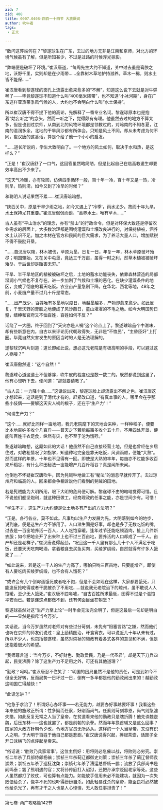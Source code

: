 ```yaml
---
aid: 7
zid: 408
title: 0007.0408-四百一十四节 大放厥词
author: 吹牛者
tags: 
 - 正文

---
```




“敢问这弊端何在？”黎遂球生在广东，去过的地方无非是江南和京师，对北方的环境气候虽有了解，但是所知甚少，不过是过路的时候浮光掠影。

“弊端便是破坏了环境。”崔汉唐道，“每周先生大约不知道，关中过去虽是膏腴之地，沃野千里，实则却是在少雨带……全靠树木草地护持滋养。草木一稀，则水土皆不能保……”

崔汉唐看到黎遂球的面孔上流露出愈来愈多的“不解”，知道这么说下去就是对牛弹琴了――毕竟黎遂球不知道什么叫“400毫米降带”，也不知道“小冰河期”，身在广东这样亚热带季风气候的人，大约也不会明白什么叫“水土保持”。

所以崔汉唐不得不提下他的高论，先解释了一番专业名词。黎遂球原本也是抱着“姑妄听之”的念头，然而一听之下，觉得颇有有理。他虽然去过的地方不算太多，但是也到过京师，从南到北的风物环境都是领教过的，对岭南的不知冬夏，江南的温润多余，北地的干旱风沙都有所体会，只知是风土不同，却从未考虑为何不同，崔汉唐的这番话，算是个给了他一个小小的启发。

“……道长所说的，学生大致明白了。一个地方的风土如何，取决于水和热，是这样么？”

“正是！”崔汉唐舒了一口气，这回答虽然略简陋，但是比起自己在临高教道生却要效率高出不少来了。

“这天气冷暖，亦有轮回，仿佛四季循环一般，百十年一冷，百十年又是一热，冷则旱，热则涝。如今又到了冷旱的时候？”

和聪明人说话果然不累……崔汉唐暗暗想。

“陕西关中，原是干旱少雨之地，如今又遇上了‘冷季’，雨水尤少。故而十年九旱。水土保持尤其重要。”崔汉唐侃侃而谈，“蓄养水土，唯有草木……”

古人虽有“平山治水”的理念，亦有“禁山”的行政命令，但是对环保大致还是停留农业需求的层面上，大多数治理都是围绕灌溉和土壤改良进行的，对保持植被，涵养水土认识不足。加之木材在官方和民间的巨大需求，为了养活大量人口，增加赋税不得不鼓励开垦。

“……自汉唐以降，林木被伐，草原为垦，日复一日，年复一年，林木草原破坏殆尽；明国肇始，又在关中屯垦，竟达三千万亩，虽得一时之利，然草木植被被破坏殆尽，于后世却是贻害无穷。”

干旱、半干旱地区的植被被破坏之后，土地的蓄水功能丧失，依靠森林营造的局部湿润小气候也不复存在。进一步加剧了气候和土壤的恶化。在缺少灌溉条件的地区，变成了彻底的看天吃饭。农业亩产量急剧下降。在华北、西北等地，49年之前，小麦亩产量不过几十斤是常态，

“……出产既少，百姓唯有多垦地以度日，地越垦越多，产物却愈来愈少。如此反复，千里沃野的膏腴之地便成了风沙蔽日，童山濯濯的不毛之地。如今大明国势日蹙，缙绅和官府又不恤百姓，百姓如何不反？”

话绕了一大圈，终于回到了“天灾亦是人祸”这个论点上了。黎遂球暗品个中滋味，却有些新意在内。自古以来评论历代朝政得失，无非是“不恤民”，“主昏臣奸”上打圈。毕竟自然灾害发生的原因当时的人是无法理解的。

遂黎球沉吟片刻道：道长即如此说，想必这元老院是有极高明的手段，可以避过这人祸喽？”

崔汉唐傲然道：“这个自然！”

黎遂球心道这道士不但够胖，吹牛皮的程度也是数一数二的。既然都说到这里了，他有心想听下去，便问道：“那就要请教了。”

“古人云：一力降十会……”这话说出来，黎遂球脸上却流露出不解之色，崔汉唐这才想起来，这话是到了清代才有的，赶紧改口道，“有真本事的人，哪里会在乎那些小伎俩――要解这天灾人祸的根子，还在于‘生产力’！”

“何谓生产力？”

“这个……就好比同样一亩地吧，我元老院麾下的天地会来种，一样种稻子，便要比本地百姓多收个几百斤――普天之下若能每亩多收个五十斤，不用四处开垦，便能叫百姓丰衣足食，纵然有灾，也不至于沦为饿殍。”

黎遂球暗暗想，这厮如此的大话！他虽然不自己直接经营土地，但是也曾经在乡居住过，对收租情况了如指掌，知道种地完全是靠天吃饭，风调雨顺，便能“大熟”。然而这样的年景，十年也不见得有一回。即使是大熟的丰年，每亩亦不过能多收百来斤稻谷，有什么种田秘法一亩能增产几百斤稻谷？真是闻所未闻。

他倒也不怀疑崔汉唐吹牛，因为髡贼种地做工有“秘法”的消息早就传开了。去过琼州府和临高的人，回来都会争相诉说他们看到的髡贼的田地。

若是髡贼能为大明所用，眼下大明的危局便可解。黎遂球不由的暗暗觉得可惜。且不说他们船坚炮利，就这种田做工，经商理政的任事之能，亦是世间少有。可惜！

“学生不才，这生产力大约便是让土地多有产出的方法吧？”

“正是。各行各业，莫不如此。凡事均以生产力发展为先。大明落到如今的地步，说到底，便是这生产力不够用了。人口滋生固是好事，却也是多了无数吃饭的嘴。过去是一百亩地养活一百人，人人吃饱穿暖，逢年过节还能吃顿酒肉，扯上几件新衣服；如今把地全开了出来种上也不过三百亩地，要养活的人口却成了一千人。亩产却还是老样子。”崔汉唐说得起劲，“况且这一千人里有那么几十个人不满足于吃饭，还要天天吃肉喝酒，拿着粮食去买鱼买肉，买绫罗绸缎，自然就得有许多人饿死了……”

“如此说来，若是这一千人的生产力高了，哪怕只哟三百亩地，只要能增产，即使有人要吃肉买绫罗绸缎，也不会有人饿死？”

“或许会有几个倒霉蛋饿死或者吃不饱，但是不会如现在这样，大家都要饿死，只能造反抢吃得或者干脆被杀了不用吃……就说我元老院治下的琼州，虽不敢说人人饱暖，至少无人饿死。”崔汉唐不胜唏嘘，“自古百姓所求最低，图得不过是个温饱平安而已。若是连这点都做不到，还有何面目坐在朝堂？”

黎遂球虽然对这“生产力至上论”一时半会无法完全明了，但是这最后一句却是明白的――显然是指斥当今万岁。

实话说，当今万岁虽然对老师对有些过分苛刻，未免有“阻塞言路”之嫌，然而他们也听在京师的师友们说过：皇上励精图治，旰食宵衣，可以说近几十年从未有过。所以不少人，也包括黎遂球，虽然对崇祯的施政有着各式各样的意见和不满，但是还抱着很大的希望。

“我师尊言道：‘当今万岁，不好财色、勤政爱民，乃是一代圣君’，却是天下刀兵四起，民变沸腾？除了这生产力不足用之外，可还有其他道理？”

“勤政？呵呵。”崔汉唐忍不住笑了：“明国的困局虽然不是他的责任，可是到如今不但全无好转，反而局势一日坏过一日，倒有一多半都是他的勤政闹出来的！越勤政这明国亡得越快！”

“此话怎讲？”

“他急于求治了！所谓好心办坏事――若无能力，越要办好事越要坏事！我看这些年来他的施政正所谓：性多疑而任察，好刚而尚气。任察则苛刻寡恩，尚气则急遽失措。如此反复无常之人当了皇帝，在贫道看来他的勤政只是瞎折腾！他先诛魏逆魏，后压东林――这也就罢了，都是前朝的余孽。然而年年换首辅又是这么回事？国家的大政方针朝令夕改，令地方官员无所适从。这样的一个人当皇帝，又没有识人之明，于大明于百姓于他自己都是悲剧。”崔汉唐说得兴起，捧起茶壶，话匣子全开口沫横飞的点评起皇帝来。

“俗话说：‘胜败乃兵家常事’。这位主倒好：用将则必急催以战，将败则必穷究。崇祯二年杀了兵部侍郎杨镐；崇祯三年杀蓟辽都御史刘策；崇祯三年杀了蓟辽督师袁崇焕；崇祯五年杀了巡抚沈棨；崇祯七年杀了漕运总督杨一鹏；流放了兵部尚书是阎鸣泰；罢了熊明遇的官；又将孙传庭打入诏狱，还把孙承宗贬回老家等死。这些人虽然都打了败仗，可也算有点能力。如能放手信用未必不能建功，就因为一次失败便给杀了，侥幸不死的也吓得纷纷自杀。如此轻易诛杀的皇帝，能臣良将必然被他给杀光了，再有才干之人也是人心惶惶，无人敢任事担责了！”

----------------------------------------

第七卷-两广攻略篇142节



